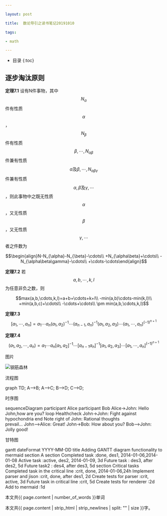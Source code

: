 ```yaml
---

layout: post

title:  数论导引之读书笔记20191010

tags:

- math

---
```


* 目录
{:toc}

## 逐步淘汰原则
**定理7.1**
设有N件事物，其中$$N_{\alpha}$$件有性质$$\alpha$$，$$N_{\beta}$$件有性质$$\beta,\cdots,N_{\alpha\beta}$$件兼有性质$$\alpha\mbox{及}\beta,\cdots,N_{\alpha\beta\gamma}$$件兼有性质$$\alpha,\beta\mbox{及}\gamma,\cdots$$，则此事物中之既无性质$$\alpha$$，又无性质$$\beta$$，又无性质$$\gamma,\cdots$$者之件数为

$$\begin{align}N-N_{\alpha}-N_{\beta}-\cdots\\
+N_{\alpha\beta}+\cdots\\
-N_{\alpha\beta\gamma}-\cdots\\
+\cdots-\cdots\end{align}$$

**定理7.2**
若$$a,b,\cdots,k,l$$为任意非负之数，则

$$max(a,b,\cdots,k,l)=a+b+\cdots+k+l\\
-min(a,b)\cdots-min(k,l)\\
+min(a,b,c)+\cdots\\
-\cdots+\cdots\\
\pm min(a,b,\cdots,k,l)$$

**定理7.3**
$$[a_1,\cdots,a_n]=a_1\cdots a_n(a_1,a_2)^{-1}\cdots(a_{n-1},a_n)^{-1}(a_1,a_2,a_3)\cdots(a_1,\cdots,a_n)^{(-1)^{n+1}}$$

**定理7.4**
$$(a_1,a_2,\cdots,a_n)=a_1\cdots a_n[a_1,a_2]^{-1}\cdots[a_{n-1}a_n]^{-1}[a_1,a_2,a_3]\cdots[a_1,\cdots,a_n]^{(-1)^{n+1}}$$


图片

![钢筋森林]({{"/media/IMG_20190201_212037.jpg"|absolute_url}})



流程图

<div class="mermaid">
graph TD;
A-->B;
A-->C;
B-->D;
C-->D;

</div>

时序图

<div class="mermaid">
sequenceDiagram
    participant Alice
    participant Bob
    Alice->John: Hello John,how are you?
    loop Healthcheck
        John->John: Fight against hypochondria
    end
    Note right of John: Rational thoughts <br/>prevail...
    John-->Alice: Great!
    John->Bob: How about you?
    Bob-->John: Jolly good!
</div>

甘特图

<div class="mermaid">
gantt
        dateFormat YYYY-MM-DD
        title Adding GANTT diagram functionality to mermaid
        section A section
        Completed task :done, des1, 2014-01-06,2014-01-08
        Active task :active, des2, 2014-01-09, 3d
        Future task : des3, after des2, 5d
        Future task2 : des4, after des3, 5d
        section Critical tasks
        Completed task in the critical line :crit, done, 2014-01-06,24h
        Implement parser and jison :crit, done, after des1, 2d
        Create tests for parser :crit, active, 3d
        Future task in critical line :crit, 5d
        Create tests for renderer :2d
        Add to mermaid :1d
</div>


本文共{{ page.content | number_of_words }}单词


本文共{{ page.content | strip_html | strip_newlines | split: "" | size }}字。

